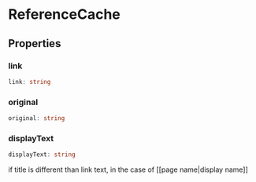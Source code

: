 # ReferenceCache

## Properties

### link

```ts
link: string
```

### original

```ts
original: string
```

### displayText

```ts
displayText: string
```

if title is different than link text, in the case of [[page name&vert;display name]]

